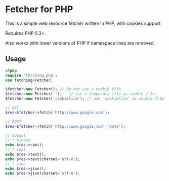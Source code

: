 Fetcher for PHP
===

This is a simple web resource fetcher written in PHP,
with cookies support.

Requires PHP 5.3+.

Also works with lower versions of PHP if namespace lines are removed.

Usage
---
``` php
<?php
require 'fetching.php';
use fetching\Fetcher;

$fetcher=new Fetcher();	// do not use a cookie file
$fetcher=new Fetcher('');	// use a temporary file as cookie file
$fetcher=new Fetcher('cookiefile');	// use 'cookiefile' as cookie file

// GET
$res=$fetcher->fetch('http://www.google.com');

// POST
$res=$fetcher->fetch('http://www.google.com','data');

// Output
// * binary
echo $res->raw();
// * text
echo $res->text();
echo $res->text(charset='utf-8');
// * json
echo $res->json();
echo $res->json(charset='utf-8');
```
